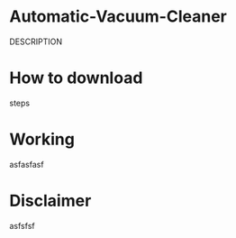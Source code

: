 # Automatic-Vacuum-Cleaner
DESCRIPTION

# How to download
steps

# Working
asfasfasf
# Disclaimer
asfsfsf

